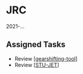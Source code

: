# JRC

2021-...

## Assigned Tasks

- Review [[gearshifting-tool]]
- Review [[STU-JET]]

[//begin]: # "Autogenerated link references for markdown compatibility"
[gearshifting-tool]: gearshifting-tool.md "Gearshifting Tool"
[STU-JET]: STU-JET.md "STU-JET"
[//end]: # "Autogenerated link references"